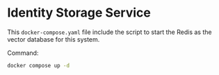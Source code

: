 # Identity Storage Service

This `docker-compose.yaml` file include the script to start the Redis as the vector database for this system.

Command:
```bash
docker compose up -d
```